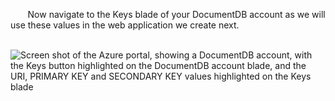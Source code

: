        Now navigate to the Keys blade of your DocumentDB account as we will use these values in the web application we create next.

       ![Screen shot of the Azure portal, showing a DocumentDB account, with the Keys button highlighted on the DocumentDB account blade, and the URI, PRIMARY KEY and SECONDARY KEY values highlighted on the Keys blade](./media/documentdb-keys/keys.png)